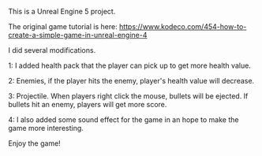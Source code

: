 This is a Unreal Engine 5 project.

The original game tutorial is here: https://www.kodeco.com/454-how-to-create-a-simple-game-in-unreal-engine-4

I did several modifications.

1: I added health pack that the player can pick up to get more health value.

2: Enemies, if the player hits the enemy, player's health value will decrease.

3: Projectile. When players right click the mouse, bullets will be ejected. If bullets hit an enemy, players will get more score.

4: I also added some sound effect for the game in an hope to make the game more interesting.

Enjoy the game!

